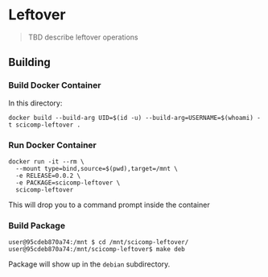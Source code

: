 # Leftover

> TBD describe leftover operations

## Building

### Build Docker Container

In this directory:

```
docker build --build-arg UID=$(id -u) --build-arg=USERNAME=$(whoami) -t scicomp-leftover .
```

### Run Docker Container

```
docker run -it --rm \
  --mount type=bind,source=$(pwd),target=/mnt \
  -e RELEASE=0.0.2 \
  -e PACKAGE=scicomp-leftover \
  scicomp-leftover
```

This will drop you to a command prompt inside the container

### Build Package

```
user@95cdeb870a74:/mnt $ cd /mnt/scicomp-leftover/
user@95cdeb870a74:/mnt/scicomp-leftover$ make deb
```

Package will show up in the `debian` subdirectory.
